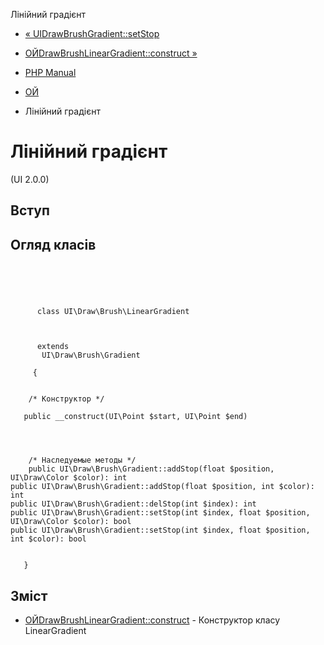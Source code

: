 Лінійний градієнт

-   [« UIDrawBrushGradient::setStop](ui-draw-brush-gradient.setstop.html)
    
-   [ОЙDrawBrushLinearGradient::construct »](ui-draw-brush-lineargradient.construct.html)
    
-   [PHP Manual](index.html)
    
-   [ОЙ](book.ui.html)
    
-   Лінійний градієнт
    

# Лінійний градієнт

(UI 2.0.0)

## Вступ

## Огляд класів

```classsynopsis



    
     
      class UI\Draw\Brush\LinearGradient
     

     
      extends
       UI\Draw\Brush\Gradient
     
     {


    /* Конструктор */
    
   public __construct(UI\Point $start, UI\Point $end)


    

    /* Наследуемые методы */
    public UI\Draw\Brush\Gradient::addStop(float $position, UI\Draw\Color $color): int
public UI\Draw\Brush\Gradient::addStop(float $position, int $color): int
public UI\Draw\Brush\Gradient::delStop(int $index): int
public UI\Draw\Brush\Gradient::setStop(int $index, float $position, UI\Draw\Color $color): bool
public UI\Draw\Brush\Gradient::setStop(int $index, float $position, int $color): bool


   }
```

## Зміст

-   [ОЙDrawBrushLinearGradient::construct](ui-draw-brush-lineargradient.construct.html) - Конструктор класу LinearGradient